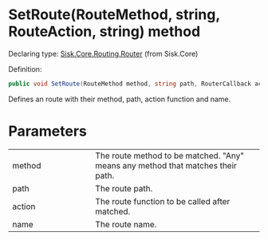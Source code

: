 <!--

Copyrights 2023 Sisk Framework - CypherPotato
Published under MIT license

!!! DO NOT EDIT THIS FILE !!!
This file was generated by a tool in the Sisk package. To edit the information in this documentation,
edit the XML documentation present in the Sisk source code.

-->


# SetRoute(RouteMethod, string, RouteAction, string) method

Declaring type: [Sisk.Core.Routing.Router](/read?q=/contents/spec/Sisk.Core.Routing.Router.md) (from Sisk.Core)


Definition:

```cs
public void SetRoute(RouteMethod method, string path, RouterCallback action, string? name)
```

Defines an route with their method, path, action function and name.


# Parameters

<table>
    <tbody>
<tr>
    <td width="33%">method</td>
    <td>The route method to be matched. "Any" means any method that matches their path.</td>
</tr>
<tr>
    <td width="33%">path</td>
    <td>The route path.</td>
</tr>
<tr>
    <td width="33%">action</td>
    <td>The route function to be called after matched.</td>
</tr>
<tr>
    <td width="33%">name</td>
    <td>The route name.</td>
</tr>
    </tbody>
</table>

